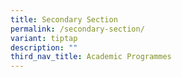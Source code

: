 ```yaml
---
title: Secondary Section
permalink: /secondary-section/
variant: tiptap
description: ""
third_nav_title: Academic Programmes
---
```

